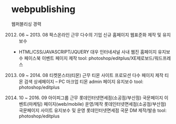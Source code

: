 # webpublishing
웹퍼블리싱 경력

2012. 06 ~ 2013. 08 팍스온라인 근무
다수의 기업 신규 홈페이지 웹표준화 제작 및 유지보수
-	HTML/CSS/JAVASCRIPT/JQUERY 
대우 인터네셔널 사내 웹진 홈페이지 유지보수
페이스북 이벤트 페이지 제작
tool: photoshop/editplus/XE제로보드/워드프레스

2013. 09 ~ 2014. 08 티켓몬스터(티몬) 근무
티몬 사이트 프로모션 다수 페이지 제작
티몬 검색 상세페이지 – PC 마크업
티몬 admin 페이지 유지보수
tool: photoshop/editplus

2014. 10 ~ 2016. 09 아이피그룹 근무
롯데인터넷면세점(소공점/부산점) 국문페이지 이벤트(마케팅) 페이지(web/mobile) 운영/제작
롯데인터넷면세점(소공점/부산점) 국문페이지 사이트 유지보수 및 운영
롯데인터넷면세점 국문 DM 제작/발송
tool: photoshop/editplus

